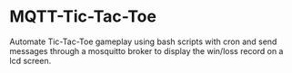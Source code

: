 # MQTT-Tic-Tac-Toe

Automate Tic-Tac-Toe gameplay using bash scripts with cron and send messages through a mosquitto broker to display the win/loss record on a lcd screen. 
